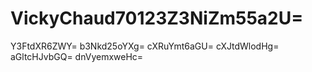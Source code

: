 # VickyChaud70123Z3NiZm55a2U=
Y3FtdXR6ZWY=
b3Nkd25oYXg=
cXRuYmt6aGU=
cXJtdWlodHg=
aGltcHJvbGQ=
dnVyemxweHc=

